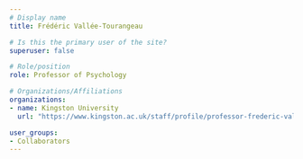 ```yaml
---
# Display name
title: Frédéric Vallée-Tourangeau

# Is this the primary user of the site?
superuser: false

# Role/position
role: Professor of Psychology

# Organizations/Affiliations
organizations:
- name: Kingston University
  url: "https://www.kingston.ac.uk/staff/profile/professor-frederic-vallee-tourangeau-342/"

user_groups:
- Collaborators
---
```

